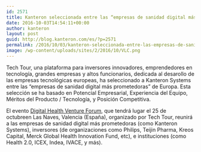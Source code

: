 ```yaml
---
id: 2571
title: Kanteron seleccionada entre las “empresas de sanidad digital más prometedoras”
date: 2016-10-03T14:54:11+00:00
author: kanteron
layout: post
guid: http://blog.kanteron.com/es/?p=2571
permalink: /2016/10/03/kanteron-seleccionada-entre-las-empresas-de-sanidad-digital-mas-prometedoras/
image: /wp-content/uploads/sites/2/2016/10/VLC.png
---
```

Tech Tour, una plataforma para inversores innovadores, emprendedores en tecnología, grandes empresas y altos funcionarios, dedicada al desarollo de las empresas tecnológicas europeas, ha seleccionado a Kanteron Systems entre las “empresas de sanidad digital más prometedoras” de Europa. Esta selección se ha basado en Potencial Empresarial, Experiencia del Equipo, Méritos del Producto / Tecnología, y Posición Competitiva.

El evento <a href="http://www.techtour.com/events/view.aspx?events_pages_id=7587" target="_blank">Digital Health Venture Forum</a>, que tendrá lugar el 25 de octubreen Las Naves, Valencia (España), organizado por Tech Tour, reunirá a las empresas de sanidad digital más prometedoras (como Kanteron Systems), inversores (de organizaciones como Philips, Teijin Pharma, Kreos Capital, Merck Global Health Innovation Fund, etc), e instituciones (como Health 2.0, ICEX, Indea, IVACE, y más).